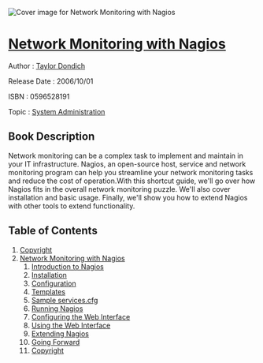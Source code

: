 ![Cover image for Network Monitoring with Nagios](https://imgdetail.ebookreading.net/cover/cover/system_admin/EB0596528191.jpg)

[Network Monitoring with Nagios](https://ebookreading.net/view/book/Network+Monitoring+with+Nagios-EB0596528191_1.html "Network Monitoring with Nagios")
====================================================================================================================

Author : [Taylor Dondich](https://ebookreading.net/search/author/Taylor+Dondich)

Release Date : 2006/10/01

ISBN : 0596528191

Topic : [System Administration](https://ebookreading.net/search/category/system-administration)

Book Description
-----------------

Network monitoring can be a complex task to implement and maintain in your IT infrastructure. Nagios, an open-source host, service and network monitoring program can help you streamline your network monitoring tasks and reduce the cost of operation.With this shortcut guide, we'll go over how Nagios fits in the overall network monitoring puzzle. We'll also cover installation and basic usage. Finally, we'll show you how to extend Nagios with other tools to extend functionality. 
              
Table of Contents
-----------------

1. [Copyright](https://ebookreading.net/view/book/Network+Monitoring+with+Nagios-EB0596528191_1.html)
1. [Network Monitoring with Nagios](https://ebookreading.net/view/book/Network+Monitoring+with+Nagios-EB0596528191_2.html)
    1. [Introduction to Nagios](https://ebookreading.net/view/book/Network+Monitoring+with+Nagios-EB0596528191_3.html)
    1. [Installation](https://ebookreading.net/view/book/Network+Monitoring+with+Nagios-EB0596528191_4.html)
    1. [Configuration](https://ebookreading.net/view/book/Network+Monitoring+with+Nagios-EB0596528191_5.html)
    1. [Templates](https://ebookreading.net/view/book/Network+Monitoring+with+Nagios-EB0596528191_6.html)
    1. [Sample services.cfg](https://ebookreading.net/view/book/Network+Monitoring+with+Nagios-EB0596528191_7.html)
    1. [Running Nagios](https://ebookreading.net/view/book/Network+Monitoring+with+Nagios-EB0596528191_8.html)
    1. [Configuring the Web Interface](https://ebookreading.net/view/book/Network+Monitoring+with+Nagios-EB0596528191_9.html)
    1. [Using the Web Interface](https://ebookreading.net/view/book/Network+Monitoring+with+Nagios-EB0596528191_10.html)
    1. [Extending Nagios](https://ebookreading.net/view/book/Network+Monitoring+with+Nagios-EB0596528191_11.html)
    1. [Going Forward](https://ebookreading.net/view/book/Network+Monitoring+with+Nagios-EB0596528191_12.html)
    1. [Copyright](https://ebookreading.net/view/book/Network+Monitoring+with+Nagios-EB0596528191_13.html)
